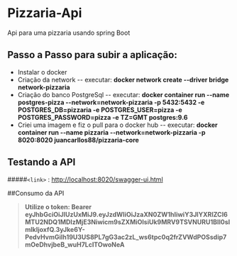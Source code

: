 # Pizzaria-Api
Api para uma pizzaria usando spring Boot


## Passo a Passo para subir a aplicação:
- Instalar o docker
- Criação da network
-- executar: **docker network create --driver bridge network-pizzaria**
- Criação do banco PostgreSql
-- executar: **docker container run --name postgres-pizza --network=network-pizzaria -p 5432:5432 -e POSTGRES_DB=pizzaria -e POSTGRES_USER=pizza -e POSTGRES_PASSWORD=pizza -e TZ=GMT postgres:9.6**
- Criei uma imagem e fiz o pull para o docker hub
-- executar: **docker container run --name pizzaria --network=network-pizzaria -p 8020:8020 juancarllos88/pizzaria-core**

## Testando a API
#####`<link>` : <http://localhost:8020/swagger-ui.html>


##Consumo da API

> **Utilize o token:
Bearer eyJhbGciOiJIUzUxMiJ9.eyJzdWIiOiJzaXN0ZW1hIiwiY3JlYXRlZCI6MTU2NDQ1MDIzMjE3Niwicm9sZXMiOlsiUk9MRV9TSVNURU1BIl0sImlkIjoxfQ.3yJke6Y-PedvHvmGiIh19U3US8PL7gG3ac2zL_ws6tpc0q2frZVWdPOSsdip7mOeDhvjbeB_wuH7LcITOwoNeA**




